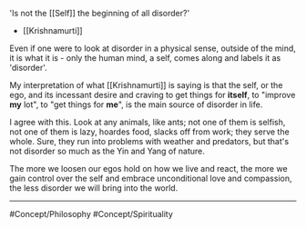 'Is not the [[Self]] the beginning of all disorder?'
- [[Krishnamurti]]

Even if one were to look at disorder in a physical sense, outside of the mind, it is what it is - only the human mind, a self, comes along and labels it as 'disorder'.

My interpretation of what [[Krishnamurti]] is saying is that the self, or the ego, and its incessant desire and craving to get things for **itself**, to "improve **my** lot", to "get things for **me**", is the main source of disorder in life.

I agree with this. 
Look at any animals, like ants; not one of them is selfish, not one of them is lazy, hoardes food, slacks off from work; they serve the whole. Sure, they run into problems with weather and predators, but that's not disorder so much as the Yin and Yang of nature. 

The more we loosen our egos hold on how we live and react, the more we gain control over the self and embrace unconditional love and compassion, the less disorder we will bring into the world.

---

#Concept/Philosophy  #Concept/Spirituality